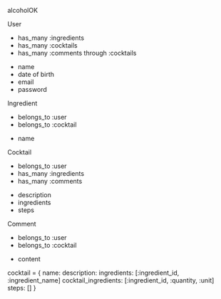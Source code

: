 alcoholOK

User
- has_many :ingredients
- has_many :cocktails
- has_many :comments through :cocktails
* name
* date of birth 
* email
* password


Ingredient
- belongs_to :user
- belongs_to :cocktail
* name

Cocktail
- belongs_to :user
- has_many :ingredients
- has_many :comments
* description
* ingredients
* steps

Comment
- belongs_to :user
- belongs_to :cocktail
* content 

cocktail = {
    name:
    description:
    ingredients: [:ingredient_id, :ingredient_name]
    cocktail_ingredients: [:ingredient_id, :quantity, :unit]
    steps: []
}